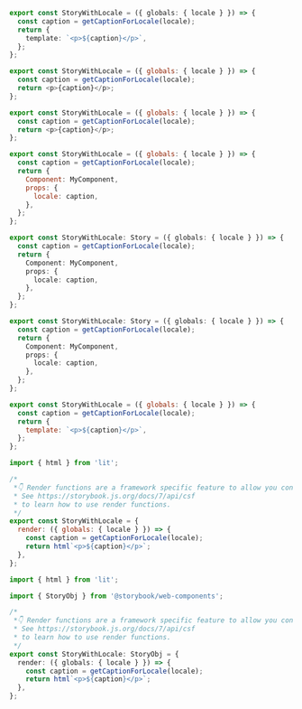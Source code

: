 ```ts filename="MyComponent.stories.ts" renderer="angular" language="ts"
export const StoryWithLocale = ({ globals: { locale } }) => {
  const caption = getCaptionForLocale(locale);
  return {
    template: `<p>${caption}</p>`,
  };
};
```

```js filename="MyComponent.stories.js|jsx|mjs|ts|tsx" renderer="react" language="js"
export const StoryWithLocale = ({ globals: { locale } }) => {
  const caption = getCaptionForLocale(locale);
  return <p>{caption}</p>;
};
```

```js filename="MyComponent.stories.js|jsx" renderer="solid" language="js"
export const StoryWithLocale = ({ globals: { locale } }) => {
  const caption = getCaptionForLocale(locale);
  return <p>{caption}</p>;
};
```

```js filename="MyComponent.stories.js" renderer="svelte" language="js"
export const StoryWithLocale = ({ globals: { locale } }) => {
  const caption = getCaptionForLocale(locale);
  return {
    Component: MyComponent,
    props: {
      locale: caption,
    },
  };
};
```

```ts filename="MyComponent.stories.ts" renderer="svelte" language="ts-4-9"
export const StoryWithLocale: Story = ({ globals: { locale } }) => {
  const caption = getCaptionForLocale(locale);
  return {
    Component: MyComponent,
    props: {
      locale: caption,
    },
  };
};
```

```ts filename="MyComponent.stories.ts" renderer="svelte" language="ts"
export const StoryWithLocale: Story = ({ globals: { locale } }) => {
  const caption = getCaptionForLocale(locale);
  return {
    Component: MyComponent,
    props: {
      locale: caption,
    },
  };
};
```

```js filename="MyComponent.stories.js" renderer="vue" language="js"
export const StoryWithLocale = ({ globals: { locale } }) => {
  const caption = getCaptionForLocale(locale);
  return {
    template: `<p>${caption}</p>`,
  };
};
```

```js filename="MyComponent.stories.js" renderer="web-components" language="js"
import { html } from 'lit';

/*
 *👇 Render functions are a framework specific feature to allow you control on how the component renders.
 * See https://storybook.js.org/docs/7/api/csf
 * to learn how to use render functions.
 */
export const StoryWithLocale = {
  render: ({ globals: { locale } }) => {
    const caption = getCaptionForLocale(locale);
    return html`<p>${caption}</p>`;
  },
};
```

```ts filename="MyComponent.stories.ts" renderer="web-components" language="ts"
import { html } from 'lit';

import { StoryObj } from '@storybook/web-components';

/*
 *👇 Render functions are a framework specific feature to allow you control on how the component renders.
 * See https://storybook.js.org/docs/7/api/csf
 * to learn how to use render functions.
 */
export const StoryWithLocale: StoryObj = {
  render: ({ globals: { locale } }) => {
    const caption = getCaptionForLocale(locale);
    return html`<p>${caption}</p>`;
  },
};
```
